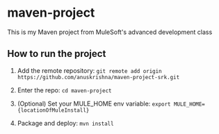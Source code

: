 # maven-project

This is my Maven project from MuleSoft's advanced development class

## How to run the project

1. Add the remote repository: `git remote add origin https://github.com/anuskrishna/maven-project-srk.git`

1. Enter the repo: `cd maven-project`

1. (Optional) Set your MULE_HOME env variable: `export MULE_HOME={locationOfMuleInstall}`

1. Package and deploy: `mvn install`